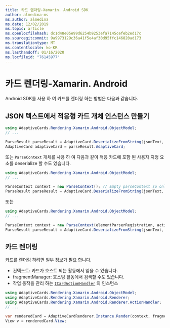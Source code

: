 ```yaml
---
title: 카드 렌더링-Xamarin. Android SDK
author: almedina-ms
ms.author: almedina
ms.date: 12/02/2019
ms.topic: article
ms.openlocfilehash: dc1d48e05e99d6254b9253efa7145cefeb2ed17c
ms.sourcegitcommit: 9a9973129c36a41f5e4af30d95ffc146820ad173
ms.translationtype: MT
ms.contentlocale: ko-KR
ms.lasthandoff: 01/16/2020
ms.locfileid: "76145977"
---
```

# <a name="render-a-card---xamarinandroid"></a>카드 렌더링-Xamarin. Android

Android SDK를 사용 하 여 카드를 렌더링 하는 방법은 다음과 같습니다.

## <a name="create-adaptive-card-object-instance-from-json-text"></a>JSON 텍스트에서 적응형 카드 개체 인스턴스 만들기

```csharp
using AdaptiveCards.Rendering.Xamarin.Android.ObjectModel;
// ...

ParseResult parseResult = AdaptiveCard.DeserializeFromString(jsonText, AdaptiveCardRenderer.Version);
AdaptiveCard adaptiveCard = parseResult.AdaptiveCard;
```

또는 ```ParseContext``` 개체를 사용 하 여 다음과 같이 적응 카드에 포함 된 사용자 지정 요소를 deserialize 할 수도 있습니다.

```csharp
using AdaptiveCards.Rendering.Xamarin.Android.ObjectModel;
// ...

ParseContext context = new ParseContext(); // Empty parseContext so only known elements up to v1.2 will be parsed
ParseResult parseResult = AdaptiveCard.DeserializeFromString(jsonText, AdaptiveCardRenderer.Version, context);
```

또는

```csharp
using AdaptiveCards.Rendering.Xamarin.Android.ObjectModel;
// ...

ParseContext context = new ParseContext(elementParserRegistration, actionParserRegistration);
ParseResult parseResult = AdaptiveCard.DeserializeFromString(jsonText, AdaptiveCardRenderer.Version, context);
```

## <a name="render-a-card"></a>카드 렌더링

카드를 렌더링 하려면 일부 정보가 필요 합니다.
* 컨텍스트: 카드가 호스트 되는 활동에서 얻을 수 있습니다.
* fragmentManager: 호스팅 활동에서 검색할 수도 있습니다.
* 작업 동작을 관리 하는 [```ICardActionHandler```](adaptivecards-renderin-xamarin-android-renderer-actionhandler-icardactionhandler.md) 의 인스턴스

```csharp
using AdaptiveCards.Rendering.Xamarin.Android.ObjectModel;
using AdaptiveCards.Rendering.Xamarin.Android.Renderer;
using AdaptiveCards.Rendering.Xamarin.Android.Renderer.ActionHandler;
// ...

var renderedCard = AdaptiveCardRenderer.Instance.Render(context, fragmentManager, adaptiveCard, cardActionHandler, hostConfig);
View v = renderedCard.View;
```
